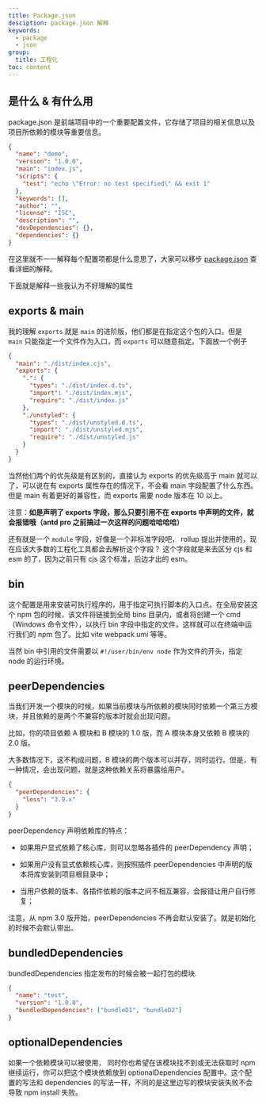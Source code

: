```yaml
---
title: Package.json
desciption: package.json 解释
keywords:
  - package
  - json
group:
  title: 工程化
toc: content
---
```


## 是什么 & 有什么用

package.json 是前端项目中的一个重要配置文件，它存储了项目的相关信息以及项目所依赖的模块等重要信息。

```json
{
  "name": "demo",
  "version": "1.0.0",
  "main": "index.js",
  "scripts": {
    "test": "echo \"Error: no test specified\" && exit 1"
  },
  "keywords": [],
  "author": "",
  "license": "ISC",
  "description": "",
  "devDependencies": {},
  "dependencies": {}
}
```

在这里就不一一解释每个配置项都是什么意思了，大家可以移步 [package.json](https://docs.npmjs.com/cli/v10/configuring-npm/package-json) 查看详细的解释。

下面就是解释一些我认为不好理解的属性

## exports & main

我的理解 `exports` 就是 `main` 的进阶版，他们都是在指定这个包的入口。但是 `main` 只能指定一个文件作为入口，而 `exports` 可以随意指定。下面放一个例子

```json
{
  "main": "./dist/index.cjs",
  "exports": {
    ".": {
      "types": "./dist/index.d.ts",
      "import": "./dist/index.mjs",
      "require": "./dist/index.js"
    },
    "./unstyled": {
      "types": "./dist/unstyled.d.ts",
      "import": "./dist/unstyled.mjs",
      "require": "./dist/unstyled.js"
    }
  }
}
```

当然他们两个的优先级是有区别的，直接认为 exports 的优先级高于 main 就可以了，可以说在有 exports 属性存在的情况下，不会看 main 字段配置了什么东西。
但是 main 有着更好的兼容性，而 exports 需要 node 版本在 10 以上。

注意：**如是声明了 exports 字段，那么只要引用不在 exports 中声明的文件，就会报错哦（antd pro 之前搞过一次这样的问题哈哈哈哈）**

还有就是一个 `module` 字段，好像是一个非标准字段吧， rollup 提出并使用的，现在应该大多数的工程化工具都会去解析这个字段？
这个字段就是来去区分 cjs 和 esm 的了，因为之前只有 cjs 这个标准，后边才出的 esm。

## bin

这个配置是用来安装可执行程序的，用于指定可执行脚本的入口点。在全局安装这个 npm 包的时候，该文件将链接到全局 bins 目录内，或者将创建一个 cmd（Windows 命令文件），以执行 bin 字段中指定的文件，这样就可以在终端中运行我们的 npm 包了。比如 vite webpack umi 等等。

当然 bin 中引用的文件需要以 `#!/user/bin/env node` 作为文件的开头，指定 node 的运行环境。

## peerDependencies

当我们开发一个模块的时候，如果当前模块与所依赖的模块同时依赖一个第三方模块，并且依赖的是两个不兼容的版本时就会出现问题。

比如，你的项目依赖 A 模块和 B 模块的 1.0 版，而 A 模块本身又依赖 B 模块的 2.0 版。

大多数情况下，这不构成问题，B 模块的两个版本可以并存，同时运行。但是，有一种情况，会出现问题，就是这种依赖关系将暴露给用户。

```json
{
  "peerDependencies": {
    "less": "3.9.x"
  }
}
```

peerDependency 声明依赖库的特点：

- 如果用户显式依赖了核心库，则可以忽略各插件的 peerDependency 声明；

- 如果用户没有显式依赖核心库，则按照插件 peerDependencies 中声明的版本将库安装到项目根目录中；

- 当用户依赖的版本、各插件依赖的版本之间不相互兼容，会报错让用户自行修复；

注意，从 npm 3.0 版开始，peerDependencies 不再会默认安装了。就是初始化的时候不会默认带出。

## bundledDependencies

bundledDependencies 指定发布的时候会被一起打包的模块.

```json
{
  "name": "test",
  "version": "1.0.0",
  "bundledDependencies": ["bundleD1", "bundleD2"]
}
```

## optionalDependencies

如果一个依赖模块可以被使用， 同时你也希望在该模块找不到或无法获取时 npm 继续运行，你可以把这个模块依赖放到 optionalDependencies 配置中。这个配置的写法和 dependencies 的写法一样，不同的是这里边写的模块安装失败不会导致 npm install 失败。
